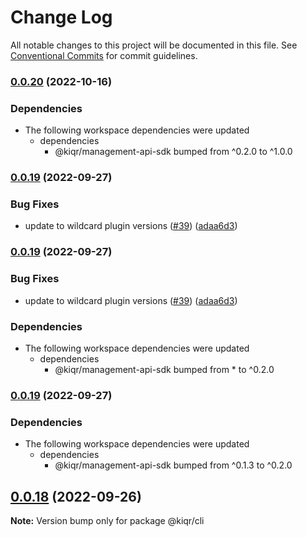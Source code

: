 # Change Log

All notable changes to this project will be documented in this file.
See [Conventional Commits](https://conventionalcommits.org) for commit guidelines.

### [0.0.20](https://www.github.com/kiqr/node-workspace/compare/cli-v0.0.19...cli-v0.0.20) (2022-10-16)


### Dependencies

* The following workspace dependencies were updated
  * dependencies
    * @kiqr/management-api-sdk bumped from ^0.2.0 to ^1.0.0

### [0.0.19](https://www.github.com/kiqr/node-workspace/compare/cli-v0.0.18...cli-v0.0.19) (2022-09-27)


### Bug Fixes

* update to wildcard plugin versions ([#39](https://www.github.com/kiqr/node-workspace/issues/39)) ([adaa6d3](https://www.github.com/kiqr/node-workspace/commit/adaa6d3c7ee3d40c5e4018c9ebdc28c636cf56d4))

### [0.0.19](https://www.github.com/kiqr/node-workspace/compare/cli-v0.0.18...cli-v0.0.19) (2022-09-27)


### Bug Fixes

* update to wildcard plugin versions ([#39](https://www.github.com/kiqr/node-workspace/issues/39)) ([adaa6d3](https://www.github.com/kiqr/node-workspace/commit/adaa6d3c7ee3d40c5e4018c9ebdc28c636cf56d4))


### Dependencies

* The following workspace dependencies were updated
  * dependencies
    * @kiqr/management-api-sdk bumped from * to ^0.2.0

### [0.0.19](https://www.github.com/kiqr/node-workspace/compare/cli-v0.0.18...cli-v0.0.19) (2022-09-27)


### Dependencies

* The following workspace dependencies were updated
  * dependencies
    * @kiqr/management-api-sdk bumped from ^0.1.3 to ^0.2.0

## [0.0.18](https://github.com/kiqr/cli/compare/@kiqr/cli@0.0.17...@kiqr/cli@0.0.18) (2022-09-26)

**Note:** Version bump only for package @kiqr/cli
